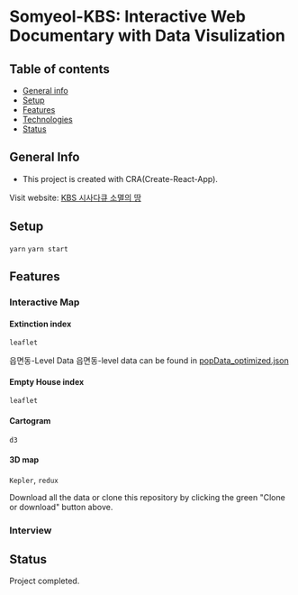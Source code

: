 # Somyeol-KBS: Interactive Web Documentary with Data Visulization

## Table of contents

- [General info](#general-info)
- [Setup](#setup)
- [Features](#features)
- [Technologies](#technologies)
- [Status](#status)

## General Info

- This project is created with CRA(Create-React-App).

Visit website: [KBS 시사다큐 소멸의 땅](https://somyeol.kbs.co.kr/)

## Setup

`yarn`
`yarn start`

## Features

### Interactive Map

#### Extinction index

`leaflet`

읍면동-Level Data
읍면동-level data can be found in [popData_optimized.json](./components/Chp1/data/popData_optimized.json)

#### Empty House index

`leaflet`

#### Cartogram

`d3`

#### 3D map

`Kepler`, `redux`

Download all the data or clone this repository by clicking the green "Clone or download" button above.

### Interview

## Status

Project completed.
